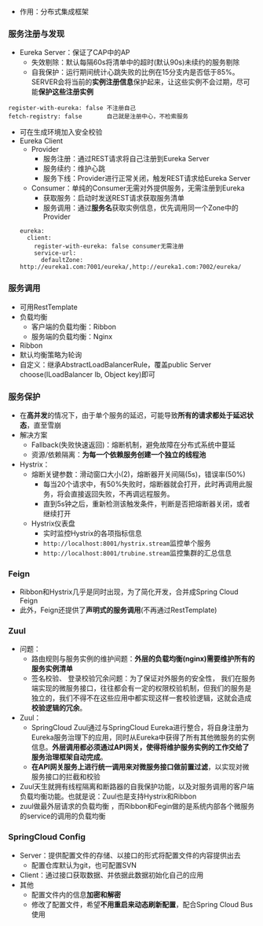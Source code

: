 - 作用：分布式集成框架

### 服务注册与发现
- Eureka Server：保证了CAP中的AP
  - 失效剔除：默认每隔60s将清单中的超时(默认90s)未续约的服务剔除
  - 自我保护：运行期间统计心跳失败的比例在15分支内是否低于85%。SERVER会将当前的**实例注册信息**保护起来，让这些实例不会过期，尽可能**保护这些注册实例**
```
register-with-eureka: false 不注册自己
fetch-registry: false       自己就是注册中心，不检索服务
```
- 可在生成环境加入安全校验
- Eureka Client
  - Provider
    - 服务注册：通过REST请求将自己注册到Eureka Server
    - 服务续约：维护心跳
    - 服务下线：Provider进行正常关闭，触发REST请求给Eureka Server
  - Consumer：单纯的Consumer无需对外提供服务，无需注册到Eureka
    - 获取服务：启动时发送REST请求获取服务清单
    - 服务调用：通过**服务名**获取实例信息，优先调用同一个Zone中的Provider
  ```
  eureka:
    client:
      register-with-eureka: false consumer无需注册
      service-url:
        defaultZone: http://eureka1.com:7001/eureka/,http://eureka1.com:7002/eureka/
  ```
 
 ### 服务调用
 - 可用RestTemplate
 - 负载均衡
   - 客户端的负载均衡：Ribbon
   - 服务端的负载均衡：Nginx
 - Ribbon
  - 默认均衡策略为轮询
  - 自定义：继承AbstractLoadBalancerRule，覆盖public Server choose(ILoadBalancer lb, Object key)即可
   
### 服务保护
- 在**高并发**的情况下，由于单个服务的延迟，可能导致**所有的请求都处于延迟状态**，直至雪崩
- 解决方案
  - Fallback(失败快速返回)：熔断机制，避免故障在分布式系统中蔓延
  - 资源/依赖隔离：**为每一个依赖服务创建一个独立的线程池**
- Hystrix：
  - 熔断关键参数：滑动窗口大小(2)，熔断器开关间隔(5s)，错误率(50%)
    - 每当20个请求中，有50%失败时，熔断器就会打开，此时再调用此服务，将会直接返回失败，不再调远程服务。
    - 直到5s钟之后，重新检测该触发条件，判断是否把熔断器关闭，或者继续打开
  - Hystrix仪表盘
    - 实时监控Hystrix的各项指标信息
    - `http://localhost:8001/hystrix.stream`监控单个服务
    - `http://localhost:8001/trubine.stream`监控集群的汇总信息
### Feign
- Ribbon和Hystrix几乎是同时出现，为了简化开发，合并成Spring Cloud Feign
- 此外，Feign还提供了**声明式的服务调用**(不再通过RestTemplate)

### Zuul
- 问题：
  - 路由规则与服务实例的维护间题：**外层的负载均衡(nginx)需要维护所有的服务实例清单**
  - 签名校验、 登录校验冗余问题：为了保证对外服务的安全性， 我们在服务端实现的微服务接口，往往都会有一定的权限校验机制，但我们的服务是独立的，我们不得不在这些应用中都实现这样一套校验逻辑，这就会造成**校验逻辑的冗余**。
- Zuul：
  - SpringCloud Zuul通过与SpringCloud Eureka进行整合，将自身注册为Eureka服务治理下的应用，同时从Eureka中获得了所有其他微服务的实例信息。**外层调用都必须通过API网关，使得将维护服务实例的工作交给了服务治理框架自动完成**。
  - **在API网关服务上进行统一调用来对微服务接口做前置过滤**，以实现对微服务接口的拦截和校验
- Zuul天生就拥有线程隔离和断路器的自我保护功能，以及对服务调用的客户端负载均衡功能。也就是说：Zuul也是支持Hystrix和Ribbon
- zuul做最外层请求的负载均衡 ，而Ribbon和Fegin做的是系统内部各个微服务的service的调用的负载均衡

### SpringCloud Config
- Server：提供配置文件的存储、以接口的形式将配置文件的内容提供出去
  - 配置仓库默认为git，也可配置SVN
- Client：通过接口获取数据、并依据此数据初始化自己的应用
- 其他
  - 配置文件内的信息**加密和解密**
  - 修改了配置文件，希望**不用重启来动态刷新配置**，配合Spring Cloud Bus 使用
